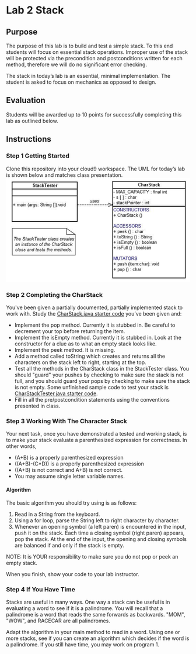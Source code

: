 # Lab 2 Stack
## Purpose
The purpose of this lab is to build and test a simple stack.  To this end students will focus on essential stack operations.  Improper use of the stack will be protected via the precondition and postconditions written for each method, therefore we will do no significant error checking.

The stack in today’s lab is an essential, minimal implementation.  The student is asked to focus on mechanics as opposed to design.

## Evaluation
Students will be awarded up to 10 points for successfully completing this lab as outlined below.

## Instructions
### Step 1 Getting Started
Clone this repository into your cloud9 workspace. The UML for today’s lab is shown below and matches class presentation.  
![UML](/images/UML.png)

### Step 2 Completing the CharStack
You've been given a partially documented, partially implemented stack to work with. Study the [CharStack.java starter code](CharStack.java) you’ve been given and:
* Implement the pop method.  Currently it is stubbed in.  Be careful to decrement your top before returning the item.
* Implement the isEmpty method. Currently it is stubbed in. Look at the constructor for a clue as to what an empty stack looks like.
*	Implement the peek method.  It is missing.
*	Add a method called toString which creates and returns all the characters on the stack left to right, starting at the top.
*	Test all the methods in the CharStack class in the StackTester class. You should "guard" your pushes by checking to make sure the stack is not full, and you should guard your pops by checking to make sure the stack is not empty. Some unfinished sample code to test your stack is [CharStackTester.java starter code](CharStackTester.java).
*	Fill in all the pre/postcondition statements using the conventions presented in class.

### Step 3 Working With The Character Stack
Your next task, once you have demonstrated a tested and working stack, is to make your stack evaluate a parenthesized expression for correctness.  In other words,
* (A+B) is a properly parenthesized expression
* ((A+B)-(C*D)) is a properly parenthesized expression
* ((A+B) is not correct and A+B) is not correct.
* You may assume single letter variable names.

#### Algorithm
The basic algorithm you should try using is as follows:  
1.	Read in a String from the keyboard.
2.	Using a for loop, parse the String left to right character by character.
3.	Whenever an opening symbol (a left paren) is encountered in the input, push it on the stack. Each time a closing symbol (right paren) appears, pop the stack. At the end of the input, the opening and closing symbols are balanced if and only if the stack is empty.

NOTE: It is YOUR responsibility to make sure you do not pop or peek an empty stack.  

When you finish, show your code to your lab instructor.   

### Step 4 If You Have Time
Stacks are useful in many ways.  One way a stack can be useful is in evaluating a word to see if it is a palindrome. You will recall that a palindrome is a word that reads the same forwards as backwards.  "MOM", "WOW", and RACECAR are all palindromes.  

Adapt the algorithm in your main method to read in a word.  Using one or more stacks, see if you can create an algorithm which decides if the word is a palindrome. If you still have time, you may work on program 1.
